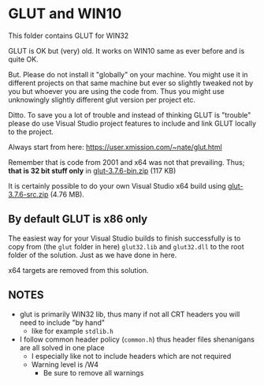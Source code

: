
# GLUT and WIN10

This folder contains GLUT for WIN32

GLUT is OK but (very) old. It works on WIN10 same as ever before and is quite OK. 

But. Please do not install it "globally" on your machine. You might use it in different projects on that same machine but ever so slightly tweaked not by you but whoever you are using the code from. Thus you might use unknowingly slightly different glut version per project etc.

Ditto. To save you a lot of trouble and instead of thinking GLUT is "trouble" please do use Visual Studio project features to include and link GLUT locally to the project.

Always start from here: https://user.xmission.com/~nate/glut.html

Remember that is code from 2001 and x64 was not that prevailing. Thus; **that is 32 bit stuff only** in [glut-3.7.6-bin.zip](https://user.xmission.com/~nate/glut/glut-3.7.6-bin.zip) (117 KB)

It is certainly possible to do your own Visual Studio x64 build using [glut-3.7.6-src.zip](https://user.xmission.com/~nate/glut/glut-3.7.6-src.zip) (4.76 MB). 

## By default GLUT is x86 only

The easiest way for your Visual Studio builds to finish successfully is to copy from (the `glut` folder in here) `glut32.lib` and `glut32.dll` to the root folder of  the solution. Just as we have done in here. 

x64 targets are removed from this solution.

## NOTES

- glut is primarily WIN32 lib, thus many if not all CRT headers you will need to include "by hand"
  - like for example `stdlib.h`
- I follow common header policy (`common.h`) thus header files shenanigans are all solved in one place
  - I especially like not to include headers which are not required
  - Warning level is /W4
    - Be sure to remove all warnings
